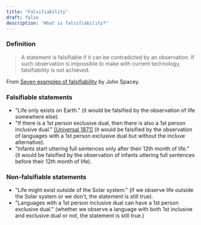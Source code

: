 ```yaml
---
title: "Falsifiability"
draft: false
description: "What is falsifiability?"
---
```


### Definition

> A statement is falsifiable if it can be contradicted by an observation.
If such observation is impossible to make with current technology, falsifiability is not achieved.

From [Seven examples of falsifiability](https://simplicable.com/new/falsifiability) by John Spacey.

### Falsifiable statements

- "Life only exists on Earth." (it would be falsified by the observation of life somewhere else).
- "If there is a 1st person exclusive dual, then there is also a 1st person inclusive dual." [[Universal 1871]](https://typo.uni-konstanz.de/rara/universals-archive/1876/) (it would be falsified by the observation of languages with a 1st person exclusive dual but without the incluve alternative).
- "Infants start uttering full sentences only after their 12th month of life." (it would be falsified by the observation of infants uttering full sentences before their 12th month of life).

### Non-falsifiable statements

- "Life might exist outside of the Solar system." (if we observe life outside the Solar system or we don't, the statement is still true).
- "Languages with a 1st person inclusive dual can have a 1st person exclusive dual." (whether we observe a language with both 1st inclusive and exclusive dual or not, the statement is still true.)
